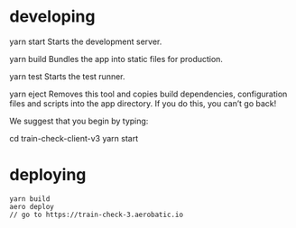   # developing
  
  yarn start
    Starts the development server.

  yarn build
    Bundles the app into static files for production.

  yarn test
    Starts the test runner.

  yarn eject
    Removes this tool and copies build dependencies, configuration files
    and scripts into the app directory. If you do this, you can’t go back!

We suggest that you begin by typing:

  cd train-check-client-v3
  yarn start

# deploying

```
yarn build
aero deploy
// go to https://train-check-3.aerobatic.io
```